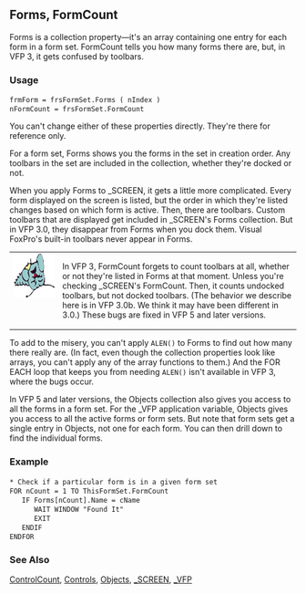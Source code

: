 ## Forms, FormCount

Forms is a collection property&mdash;it's an array containing one entry for each form in a form set. FormCount tells you how many forms there are, but, in VFP 3, it gets confused by toolbars.

### Usage

```foxpro
frmForm = frsFormSet.Forms ( nIndex )
nFormCount = frsFormSet.FormCount
```

You can't change either of these properties directly. They're there for reference only.

For a form set, Forms shows you the forms in the set in creation order. Any toolbars in the set are included in the collection, whether they're docked or not.

When you apply Forms to _SCREEN, it gets a little more complicated. Every form displayed on the screen is listed, but the order in which they're listed changes based on which form is active. Then, there are toolbars. Custom toolbars that are displayed get included in _SCREEN's Forms collection. But in VFP 3.0, they disappear from Forms when you dock them. Visual FoxPro's built-in toolbars never appear in Forms.

<table>
<tr>
  <td width="17%" valign="top">
<img width="95" height="78" src="fixbug1.gif">
  </td>
  <td width="83%">
  <p>In VFP 3, FormCount forgets to count toolbars at all, whether or not they're listed in Forms at that moment. Unless you're checking _SCREEN's FormCount. Then, it counts undocked toolbars, but not docked toolbars. (The behavior we describe here is in VFP 3.0b. We think it may have been different in 3.0.) These bugs are fixed in VFP 5 and later versions.</p>
  </td>
 </tr>
</table>

To add to the misery, you can't apply `ALEN()` to Forms to find out how many there really are. (In fact, even though the collection properties look like arrays, you can't apply any of the array functions to them.) And the FOR EACH loop that keeps you from needing `ALEN()` isn't available in VFP 3, where the bugs occur.

In VFP 5 and later versions, the Objects collection also gives you access to all the forms in a form set. For the _VFP application variable, Objects gives you access to all the active forms or form sets. But note that form sets get a single entry in Objects, not one for each form. You can then drill down to find the individual forms. 

### Example

```foxpro
* Check if a particular form is in a given form set
FOR nCount = 1 TO ThisFormSet.FormCount
   IF Forms[nCount].Name = cName
      WAIT WINDOW "Found It"
      EXIT
   ENDIF
ENDFOR
```
### See Also

[ControlCount](s4g456.md), [Controls](s4g456.md), [Objects](s4g701.md), [_SCREEN](s4g418.md), [_VFP](s4g683.md)